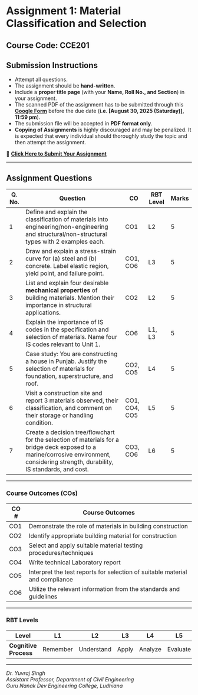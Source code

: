 # Assignment 1: Material Classification and Selection

## Course Code: CCE201

## **Submission Instructions**

* Attempt all questions.
* The assignment should be **hand-written**.
* Include a **proper title page** (with your **Name, Roll No., and Section**) in your assignment.
* The scanned PDF of the assignment has to be submitted through this **[Google Form](https://docs.google.com/forms/d/e/1FAIpQLSd5Ubic7d6eE3t_3M4I-kkA1P1DILG-T-mPjThKC28fU1fBnQ/viewform?usp=sharing&ouid=101221929860157528159)** before the due date (**i.e. [August 30, 2025 (Saturday)], 11:59 pm**).
* The submission file will be accepted in **PDF format only**.
* **Copying of Assignments** is highly discouraged and may be penalized. It is expected that every individual should thoroughly study the topic and then attempt the assignment.

🔗 [**Click Here to Submit Your Assignment**](https://docs.google.com/forms/d/e/1FAIpQLSd5Ubic7d6eE3t_3M4I-kkA1P1DILG-T-mPjThKC28fU1fBnQ/viewform?usp=sharing&ouid=101221929860157528159)

---

## **Assignment Questions**

| **Q. No.** | **Question**                                                                                                                                      | **CO**           | **RBT Level** | **Marks** |
| ---------- | ------------------------------------------------------------------------------------------------------------------------------------------------- | ---------------- | ------------- | --------- |
| 1          | Define and explain the classification of materials into engineering/non-engineering and structural/non-structural types with 2 examples each.    | CO1              | L2            | 5         |
| 2          | Draw and explain a stress-strain curve for (a) steel and (b) concrete. Label elastic region, yield point, and failure point.                      | CO1, CO6         | L3            | 5         |
| 3          | List and explain four desirable **mechanical properties** of building materials. Mention their importance in structural applications.             | CO2              | L2            | 5         |
| 4          | Explain the importance of IS codes in the specification and selection of materials. Name four IS codes relevant to Unit 1.                        | CO6              | L1, L3        | 5         |
| 5          | Case study: You are constructing a house in Punjab. Justify the selection of materials for foundation, superstructure, and roof.                  | CO2, CO5         | L4            | 5         |
| 6          | Visit a construction site and report 3 materials observed, their classification, and comment on their storage or handling condition.              | CO1, CO4, CO5    | L5            | 5         |
| 7          | Create a decision tree/flowchart for the selection of materials for a bridge deck exposed to a marine/corrosive environment, considering strength, durability, IS standards, and cost.     | CO3, CO6         | L6            | 5         |

---

### **Course Outcomes (COs)**

| **CO #** | **Course Outcomes**                                                                                                     |
| -------- | ----------------------------------------------------------------------------------------------------------------------- |
| CO1      | Demonstrate the role of materials in building construction                                                             |
| CO2      | Identify appropriate building material for construction                                                                |
| CO3      | Select and apply suitable material testing procedures/techniques                                                       |
| CO4      | Write technical Laboratory report                                                                                      |
| CO5      | Interpret the test reports for selection of suitable material and compliance                                           |
| CO6      | Utilize the relevant information from the standards and guidelines                                                     |

---

### **RBT Levels**

| **Level**             | L1       | L2         | L3    | L4      | L5       | L6     |
| --------------------- | -------- | ---------- | ----- | ------- | -------- | ------ |
| **Cognitive Process** | Remember | Understand | Apply | Analyze | Evaluate | Create |

---

*Dr. Yuvraj Singh*  
_Assistant Professor, Department of Civil Engineering_  
_Guru Nanak Dev Engineering College, Ludhiana_
